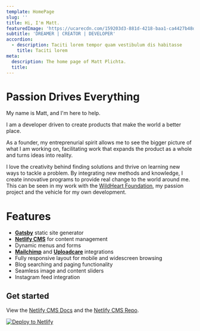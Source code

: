 ```yaml
---
template: HomePage
slug: ''
title: Hi, I'm Matt.
featuredImage: 'https://ucarecdn.com/159203d3-881d-4218-baa1-ca4427b48d0d/'
subtitle: 'DREAMER | CREATOR | DEVELOPER'
accordion:
  - description: Taciti lorem tempor quam vestibulum dis habitasse
    title: Taciti lorem
meta:
  description: The home page of Matt Plichta.
  title:
---
```

# Passion Drives Everything

My name is Matt, and I'm here to help.

I am a developer driven to create products that make the world a better place.

As a founder, my entreprenurial spirit allows me to see the bigger picture of what I am working on, facilitating work that expands the product as a whole and turns ideas into reality.

I love the creativity behind finding solutions and thrive on learning new ways to tackle a problem. By integrating new methods and knowledge, I create innovative programs to provide real change to the world around me. This can be seen in my work with the [WildHeart Foundation](https://www.thewildheartfoundation.org), my passion project and the vehicle for my own development.

# Features

* **[Gatsby](https://gatsbyjs.org)** static site generator
* **[Netlify CMS](https://github.com/netlify/netlify-cms)** for content management
* Dynamic menus and forms
* **[Mailchimp](http://mailchimp.com)** and **[Uploadcare](https://uploadcare.com)** integrations
* Fully responsive layout for mobile and widescreen browsing
* Blog searching and paging functionality
* Seamless image and content sliders
* Instagram feed integration

## Get started

View the [Netlify CMS Docs](https://www.netlifycms.org/docs/) and the [Netlify CMS Repo](https://github.com/netlify/netlify-cms).

[![Deploy to Netlify](https://www.netlify.com/img/deploy/button.svg)](https://app.netlify.com/start/deploy?repository=https://github.com/thriveweb/yellowcake&stack=cms)
